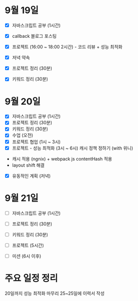 # 9월 19일

- [x] 자바스크립트 공부 (1시간)
- [x] callback 블로그 포스팅
- [x] 프로젝트 (16:00 ~ 18:00 2시간) - 코드 리뷰 + 성능 최적화
- [x] 저녁 약속
- [x] 프로젝트 정리 (30분)
- [x] 키워드 정리 (30분)


# 9월 20일
- [x] 자바스크립트 공부 (1시간)
- [x] 프로젝트 정리 (30분)
- [x] 키워드 정리 (30분)
- [x] 수업 (오전)
- [x] 프로젝트 협업 (1시 ~ 3시)
- [x] 프로젝트 - 성능 최적화 (3시 ~ 6시)
캐시 정책 정하기 (with 위니)
- 캐시 적용 (ngnix) + webpack js contentHash 적용
- layout shift 해결

- [x] 유동적인 계획 (저녁)

# 9월 21일

- [ ] 자바스크립트 공부 (1시간)
- [ ] 프로젝트 정리 (30분)
- [ ] 키워드 정리 (30분)
- [ ] 프로젝트 (5시간)
- [ ] 미션 (6시 이후)


# 주요 일정 정리

20일까지 성능 최적화 마무리
25~25일에 이력서 작성
